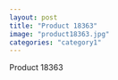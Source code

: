 ```yaml
---
layout: post
title: "Product 18363"
image: "product18363.jpg"
categories: "category1"
---
```

Product 18363
